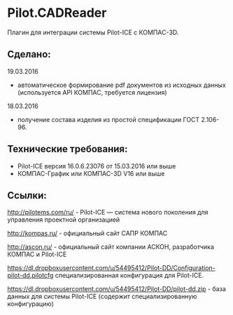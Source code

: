 # Pilot.CADReader

Плагин для интеграции системы Pilot-ICE с КОМПАС-3D.

## Сделано:

19.03.2016
- автоматическое формирование pdf документов из исходных данных (используется API КОМПАС, требуется лицензия)

18.03.2016
- получение состава изделия из простой спецификации ГОСТ 2.106-96.

## Технические требования:

- Pilot-ICE версия 16.0.6.23076 от 15.03.2016 или выше
- КОМПАС-График или КОМПАС-3D V16 или выше


## Ссылки:

http://pilotems.com/ru/ - Pilot-ICE — система нового поколения для управления проектной организацией

http://kompas.ru/ - официальный сайт САПР КОМПАС

http://ascon.ru/ - официальный сайт компании АСКОН, разработчика КОМПАС и Pilot-ICE

https://dl.dropboxusercontent.com/u/54495412/Pilot-DD/Configuration-pilot-dd.pilotcfg специализированная конфигурация для Pilot-ICE.

https://dl.dropboxusercontent.com/u/54495412/Pilot-DD/pilot-dd.zip - база данных для системы Pilot-ICE (содержит специализированную конфигурацию)


